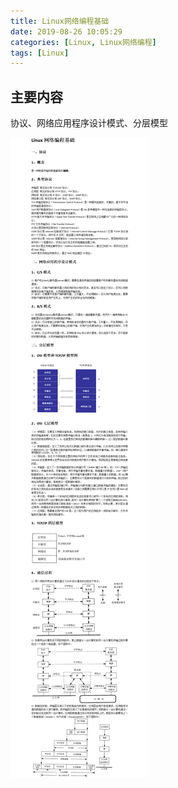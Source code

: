 ```yaml
---
title: Linux网络编程基础
date: 2019-08-26 10:05:29
categories: [Linux, Linux网络编程]
tags: [Linux]
---
```


## 主要内容
协议、网络应用程序设计模式、分层模型
<!-- more -->
![Linux网络编程基础.png](2019-08-26-Linux网络编程基础/Linux网络编程基础.png)

